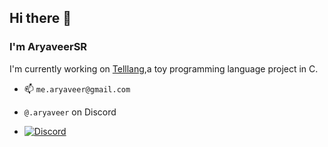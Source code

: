 ## Hi there 👋
### I'm AryaveerSR 

I'm currently working on [Telllang](https://github.com/AryaveerSR/Tell),a toy programming language project in C.

- 📫 `me.aryaveer@gmail.com`
- `@.aryaveer` on Discord
  
- [![Discord](https://img.shields.io/badge/Discord-%235865F2.svg?style=for-the-badge&logo=discord&logoColor=white)](https://discordapp.com/users/668051393797554176)
